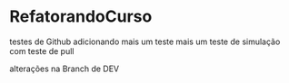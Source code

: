 # RefatorandoCurso
testes de Github
adicionando mais um teste 
mais um teste de simulação 
com teste de pull


alterações na Branch de DEV 
